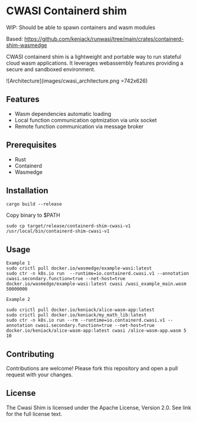 # CWASI Containerd shim

WIP: Should be able to spawn containers and wasm modules

Based: https://github.com/keniack/runwasi/tree/main/crates/containerd-shim-wasmedge


CWASI containerd shim is a lightweight and portable way to run stateful cloud wasm applications. It leverages webassembly features providing a secure and sandboxed environment.

![Architecture](images/cwasi_architecture.png =742x626)

## Features

* Wasm dependencies automatic loading
* Local function communication optmization via unix socket
* Remote function communication via message broker

## Prerequisites

* Rust 
* Containerd
* Wasmedge

## Installation
```
cargo build --release
```

Copy binary to $PATH
```
sudo cp target/release/containerd-shim-cwasi-v1 /usr/local/bin/containerd-shim-cwasi-v1
```

## Usage
```
Example 1
sudo crictl pull docker.io/wasmedge/example-wasi:latest
sudo ctr -n k8s.io run  --runtime=io.containerd.cwasi.v1 --annotation cwasi.secondary.function=true --net-host=true docker.io/wasmedge/example-wasi:latest cwasi /wasi_example_main.wasm 50000000

Example 2

sudo crictl pull docker.io/keniack/alice-wasm-app:latest
sudo crictl pull docker.io/keniack/my_math_lib:latest
sudo ctr -n k8s.io run --rm --runtime=io.containerd.cwasi.v1 --annotation cwasi.secondary.function=true --net-host=true docker.io/keniack/alice-wasm-app:latest cwasi /alice-wasm-app.wasm 5 10

```

## Contributing

Contributions are welcome! Please fork this repository and open a pull request with your changes.

## License

The Cwasi Shim is licensed under the Apache License, Version 2.0. See link for the full license text.
